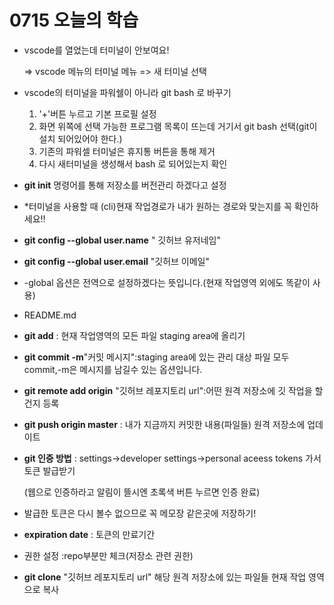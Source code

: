 # 0715 오늘의 학습 #
* vscode를 열었는데 터미널이 안보여요!

    => vscode 메뉴의 터미널 메뉴 => 새 터미널 선택

* vscode의 터미널을 파워쉘이 아니라 git bash 로 바꾸기

  1. '+'버튼 누르고 기본 프로필 설정
  2. 화면 위쪽에 선택 가능한 프로그램 목록이 뜨는데 거기서 git bash 선택(git이 설치 되어있어야 한다.)
  3. 기존의 파워셀 터미널은 휴지통 버튼을 통해 제거
  4. 다시 새터미널을 생성해서 bash 로 되어있는지 확인

* **git init** 명령어를 통해 저장소를 버전관리 하겠다고 설정

* *터미널을 사용할 때 (cli)현재 작업경로가 내가 원하는 경로와 맞는지를 꼭 확인하세요!!

* **git config --global user.name** " 깃허브 유저네임"

* **git config --global user.email** "깃허브 이메일"

* -global 옵션은 전역으로 설정하겠다는 뜻입니다.(현재 작업영역 외에도 똑같이 사용)

* README.md

* **git add** : 현재 작업영역의 모든 파일 staging area에 올리기

* **git commit -m**"커밋 메시지":staging area에 있는 관리 대상 파일 모두 commit,-m은 메시지를 남길수 있는 옵션입니다.

* **git remote add origin** "깃허브 레포지토리 url":어떤 원격 저장소에 깃 작업을 할건지 등록

* **git push origin master** : 내가 지금까지 커밋한 내용(파일들) 원격 저장소에 업데이트

* **git 인증 방법** : settings->developer settings->personal aceess tokens 가서 토큰 발급받기

    (웹으로 인증하라고 알림이 뜰시엔 초록색 버튼 누르면 인증 완료)

* 발급한 토큰은 다시 볼수 없으므로 꼭 메모장 같은곳에 저장하기!

* **expiration date** : 토큰의 만료기간

* 권한 설정 :repo부분만 체크(저장소 관련 권한)

* **git clone** "깃허브 레포지토리 url" 해당 원격 저장소에 있는 파일들 현재 작업 영역으로 복사
